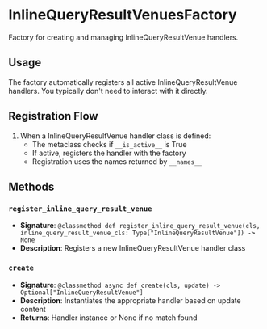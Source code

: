 # InlineQueryResultVenuesFactory

Factory for creating and managing InlineQueryResultVenue handlers.

## Usage

The factory automatically registers all active InlineQueryResultVenue handlers. 
You typically don't need to interact with it directly.

## Registration Flow

1. When a InlineQueryResultVenue handler class is defined:
   - The metaclass checks if `__is_active__` is True
   - If active, registers the handler with the factory
   - Registration uses the names returned by `__names__`

## Methods

### `register_inline_query_result_venue`
- **Signature**: `@classmethod def register_inline_query_result_venue(cls, inline_query_result_venue_cls: Type["InlineQueryResultVenue"]) -> None`
- **Description**: Registers a new InlineQueryResultVenue handler class

### `create`
- **Signature**: `@classmethod async def create(cls, update) -> Optional["InlineQueryResultVenue"]`
- **Description**: Instantiates the appropriate handler based on update content
- **Returns**: Handler instance or None if no match found
